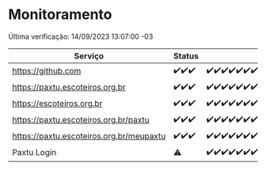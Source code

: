 # Monitoramento

Última verificação: 14/09/2023 13:07:00 -03

|Serviço|Status|Últimas 24h|
|---|---|---|
|https://github.com|<span title="2023-09-11: OK=5">✔️</span><span title="2023-09-12: OK=25">✔️</span><span title="2023-09-13: OK=23">✔️</span>|<span title="13/09/2023 13:07:00 -03 : 200">✔️</span><span title="13/09/2023 14:03:00 -03 : 200">✔️</span><span title="13/09/2023 15:07:00 -03 : 200">✔️</span><span title="13/09/2023 16:03:00 -03 : 200">✔️</span><span title="13/09/2023 17:03:00 -03 : 200">✔️</span><span title="13/09/2023 18:02:00 -03 : 200">✔️</span><span title="13/09/2023 19:04:00 -03 : 200">✔️</span><span title="13/09/2023 20:04:00 -03 : 200">✔️</span><span title="13/09/2023 21:28:00 -03 : 200">✔️</span><span title="13/09/2023 22:39:00 -03 : 200">✔️</span><span title="13/09/2023 23:12:00 -03 : 200">✔️</span><span title="14/09/2023 00:06:00 -03 : 200">✔️</span><span title="14/09/2023 01:07:00 -03 : 200">✔️</span><span title="14/09/2023 02:04:00 -03 : 200">✔️</span><span title="14/09/2023 03:08:00 -03 : 200">✔️</span><span title="14/09/2023 04:06:00 -03 : 200">✔️</span><span title="14/09/2023 05:08:00 -03 : 200">✔️</span><span title="14/09/2023 06:05:00 -03 : 200">✔️</span><span title="14/09/2023 07:06:00 -03 : 200">✔️</span><span title="14/09/2023 08:03:00 -03 : 200">✔️</span><span title="14/09/2023 09:11:00 -03 : 200">✔️</span><span title="14/09/2023 10:08:00 -03 : 200">✔️</span><span title="14/09/2023 11:04:00 -03 : 200">✔️</span><span title="14/09/2023 12:06:00 -03 : 200">✔️</span><span title="14/09/2023 13:07:00 -03 : 200">✔️</span>|
|https://paxtu.escoteiros.org.br|<span title="2023-09-11: OK=5">✔️</span><span title="2023-09-12: OK=25">✔️</span><span title="2023-09-13: OK=23">✔️</span>|<span title="13/09/2023 13:07:00 -03 : 200">✔️</span><span title="13/09/2023 14:03:00 -03 : 200">✔️</span><span title="13/09/2023 15:07:00 -03 : 200">✔️</span><span title="13/09/2023 16:03:00 -03 : 200">✔️</span><span title="13/09/2023 17:03:00 -03 : 200">✔️</span><span title="13/09/2023 18:02:00 -03 : 200">✔️</span><span title="13/09/2023 19:04:00 -03 : 200">✔️</span><span title="13/09/2023 20:04:00 -03 : 200">✔️</span><span title="13/09/2023 21:28:00 -03 : 200">✔️</span><span title="13/09/2023 22:39:00 -03 : 200">✔️</span><span title="13/09/2023 23:12:00 -03 : 200">✔️</span><span title="14/09/2023 00:06:00 -03 : 200">✔️</span><span title="14/09/2023 01:07:00 -03 : 200">✔️</span><span title="14/09/2023 02:04:00 -03 : 200">✔️</span><span title="14/09/2023 03:08:00 -03 : 200">✔️</span><span title="14/09/2023 04:06:00 -03 : 200">✔️</span><span title="14/09/2023 05:08:00 -03 : 200">✔️</span><span title="14/09/2023 06:05:00 -03 : 200">✔️</span><span title="14/09/2023 07:06:00 -03 : 200">✔️</span><span title="14/09/2023 08:03:00 -03 : 200">✔️</span><span title="14/09/2023 09:11:00 -03 : 200">✔️</span><span title="14/09/2023 10:08:00 -03 : 200">✔️</span><span title="14/09/2023 11:04:00 -03 : 200">✔️</span><span title="14/09/2023 12:06:00 -03 : 200">✔️</span><span title="14/09/2023 13:07:00 -03 : 200">✔️</span>|
|https://escoteiros.org.br|<span title="2023-09-11: OK=5">✔️</span><span title="2023-09-12: OK=25">✔️</span><span title="2023-09-13: OK=23">✔️</span>|<span title="13/09/2023 13:07:00 -03 : 200">✔️</span><span title="13/09/2023 14:03:00 -03 : 200">✔️</span><span title="13/09/2023 15:07:00 -03 : 200">✔️</span><span title="13/09/2023 16:03:00 -03 : 200">✔️</span><span title="13/09/2023 17:03:00 -03 : 200">✔️</span><span title="13/09/2023 18:02:00 -03 : 200">✔️</span><span title="13/09/2023 19:04:00 -03 : 200">✔️</span><span title="13/09/2023 20:04:00 -03 : 200">✔️</span><span title="13/09/2023 21:28:00 -03 : 200">✔️</span><span title="13/09/2023 22:39:00 -03 : 200">✔️</span><span title="13/09/2023 23:12:00 -03 : 200">✔️</span><span title="14/09/2023 00:06:00 -03 : 200">✔️</span><span title="14/09/2023 01:07:00 -03 : 200">✔️</span><span title="14/09/2023 02:04:00 -03 : 200">✔️</span><span title="14/09/2023 03:08:00 -03 : 200">✔️</span><span title="14/09/2023 04:06:00 -03 : 200">✔️</span><span title="14/09/2023 05:08:00 -03 : 200">✔️</span><span title="14/09/2023 06:05:00 -03 : 200">✔️</span><span title="14/09/2023 07:06:00 -03 : 200">✔️</span><span title="14/09/2023 08:03:00 -03 : 200">✔️</span><span title="14/09/2023 09:11:00 -03 : 200">✔️</span><span title="14/09/2023 10:08:00 -03 : 200">✔️</span><span title="14/09/2023 11:04:00 -03 : 200">✔️</span><span title="14/09/2023 12:06:00 -03 : 200">✔️</span><span title="14/09/2023 13:07:00 -03 : 200">✔️</span>|
|https://paxtu.escoteiros.org.br/paxtu|<span title="2023-09-11: OK=1">✔️</span><span title="2023-09-12: OK=25">✔️</span><span title="2023-09-13: OK=23">✔️</span>|<span title="13/09/2023 13:07:00 -03 : 200">✔️</span><span title="13/09/2023 14:03:00 -03 : 200">✔️</span><span title="13/09/2023 15:07:00 -03 : 200">✔️</span><span title="13/09/2023 16:03:00 -03 : 200">✔️</span><span title="13/09/2023 17:03:00 -03 : 200">✔️</span><span title="13/09/2023 18:02:00 -03 : 200">✔️</span><span title="13/09/2023 19:04:00 -03 : 200">✔️</span><span title="13/09/2023 20:04:00 -03 : 200">✔️</span><span title="13/09/2023 21:28:00 -03 : 200">✔️</span><span title="13/09/2023 22:39:00 -03 : 200">✔️</span><span title="13/09/2023 23:12:00 -03 : 200">✔️</span><span title="14/09/2023 00:06:00 -03 : 200">✔️</span><span title="14/09/2023 01:07:00 -03 : 200">✔️</span><span title="14/09/2023 02:04:00 -03 : 200">✔️</span><span title="14/09/2023 03:08:00 -03 : 200">✔️</span><span title="14/09/2023 04:06:00 -03 : 200">✔️</span><span title="14/09/2023 05:08:00 -03 : 200">✔️</span><span title="14/09/2023 06:05:00 -03 : 200">✔️</span><span title="14/09/2023 07:06:00 -03 : 200">✔️</span><span title="14/09/2023 08:03:00 -03 : 200">✔️</span><span title="14/09/2023 09:11:00 -03 : 200">✔️</span><span title="14/09/2023 10:08:00 -03 : 200">✔️</span><span title="14/09/2023 11:04:00 -03 : 200">✔️</span><span title="14/09/2023 12:06:00 -03 : 200">✔️</span><span title="14/09/2023 13:07:00 -03 : 200">✔️</span>|
|https://paxtu.escoteiros.org.br/meupaxtu|<span title="2023-09-11: OK=1">✔️</span><span title="2023-09-12: OK=25">✔️</span><span title="2023-09-13: OK=23">✔️</span>|<span title="13/09/2023 13:07:00 -03 : 200">✔️</span><span title="13/09/2023 14:03:00 -03 : 200">✔️</span><span title="13/09/2023 15:07:00 -03 : 200">✔️</span><span title="13/09/2023 16:03:00 -03 : 200">✔️</span><span title="13/09/2023 17:03:00 -03 : 200">✔️</span><span title="13/09/2023 18:02:00 -03 : 200">✔️</span><span title="13/09/2023 19:04:00 -03 : 200">✔️</span><span title="13/09/2023 20:04:00 -03 : 200">✔️</span><span title="13/09/2023 21:28:00 -03 : 200">✔️</span><span title="13/09/2023 22:39:00 -03 : 200">✔️</span><span title="13/09/2023 23:12:00 -03 : 200">✔️</span><span title="14/09/2023 00:06:00 -03 : 200">✔️</span><span title="14/09/2023 01:07:00 -03 : 200">✔️</span><span title="14/09/2023 02:04:00 -03 : 200">✔️</span><span title="14/09/2023 03:08:00 -03 : 200">✔️</span><span title="14/09/2023 04:06:00 -03 : 200">✔️</span><span title="14/09/2023 05:08:00 -03 : 200">✔️</span><span title="14/09/2023 06:05:00 -03 : 200">✔️</span><span title="14/09/2023 07:06:00 -03 : 200">✔️</span><span title="14/09/2023 08:03:00 -03 : 200">✔️</span><span title="14/09/2023 09:11:00 -03 : 200">✔️</span><span title="14/09/2023 10:08:00 -03 : 200">✔️</span><span title="14/09/2023 11:04:00 -03 : 200">✔️</span><span title="14/09/2023 12:06:00 -03 : 200">✔️</span><span title="14/09/2023 13:07:00 -03 : 200">✔️</span>|
|Paxtu Login|<span title="2023-09-13: OK=16, Falhas=6">⚠️</span>|<span title="13/09/2023 13:07:00 -03 : 200">✔️</span><span title="13/09/2023 14:04:00 -03 : 200">✔️</span><span title="13/09/2023 15:07:00 -03 : 200">✔️</span><span title="13/09/2023 16:03:00 -03 : 200">✔️</span><span title="13/09/2023 17:03:00 -03 : 200">✔️</span><span title="13/09/2023 18:02:00 -03 : 200">✔️</span><span title="13/09/2023 19:04:00 -03 : 200">✔️</span><span title="13/09/2023 20:04:00 -03 : 200">✔️</span><span title="13/09/2023 21:28:00 -03 : 200">✔️</span><span title="13/09/2023 22:39:00 -03 : 200">✔️</span><span title="13/09/2023 23:12:00 -03 : 200">✔️</span><span title="14/09/2023 00:06:00 -03 : 200">✔️</span><span title="14/09/2023 01:07:00 -03 : 200">✔️</span><span title="14/09/2023 02:05:00 -03 : 200">✔️</span><span title="14/09/2023 03:08:00 -03 : 200">✔️</span><span title="14/09/2023 04:06:00 -03 : 200">✔️</span><span title="14/09/2023 05:08:00 -03 : 200">✔️</span><span title="14/09/2023 06:05:00 -03 : 200">✔️</span><span title="14/09/2023 07:06:00 -03 : 200">✔️</span><span title="14/09/2023 08:03:00 -03 : 200">✔️</span><span title="14/09/2023 09:11:00 -03 : 200">✔️</span><span title="14/09/2023 10:08:00 -03 : 200">✔️</span><span title="14/09/2023 11:04:00 -03 : 200">✔️</span><span title="14/09/2023 12:06:00 -03 : 200">✔️</span><span title="14/09/2023 13:07:00 -03 : 200">✔️</span>|
